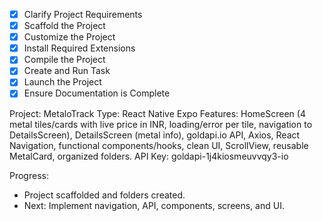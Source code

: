 - [x] Clarify Project Requirements
- [x] Scaffold the Project
- [x] Customize the Project
- [x] Install Required Extensions
- [x] Compile the Project
- [x] Create and Run Task
- [x] Launch the Project
- [x] Ensure Documentation is Complete

Project: MetaloTrack
Type: React Native Expo
Features: HomeScreen (4 metal tiles/cards with live price in INR, loading/error per tile, navigation to DetailsScreen), DetailsScreen (metal info), goldapi.io API, Axios, React Navigation, functional components/hooks, clean UI, ScrollView, reusable MetalCard, organized folders.
API Key: goldapi-1j4kiosmeuvvqy3-io

Progress:
- Project scaffolded and folders created.
- Next: Implement navigation, API, components, screens, and UI.
